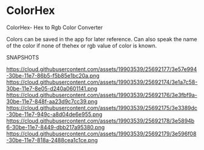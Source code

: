 # ColorHex
ColorHex- Hex to Rgb Color Converter

Colors can be saved in the app for later reference.
Can also speak the name of the color if  none of thehex or rgb value of color is known.

SNAPSHOTS

https://cloud.githubusercontent.com/assets/19903539/25692177/3e57e994-30be-11e7-86b5-f5b85e1bc20a.png
https://cloud.githubusercontent.com/assets/19903539/25692174/3e1a7c58-30be-11e7-8e05-d240a0601141.png
https://cloud.githubusercontent.com/assets/19903539/25692176/3e3fbf9a-30be-11e7-848f-aa23d9c7cc39.png
https://cloud.githubusercontent.com/assets/19903539/25692175/3e3389dc-30be-11e7-949c-a8d04de6e955.png
https://cloud.githubusercontent.com/assets/19903539/25692178/3e5894b6-30be-11e7-8449-dbb217a95380.png
https://cloud.githubusercontent.com/assets/19903539/25692179/3e596f08-30be-11e7-818a-2488cea1c1ce.png
